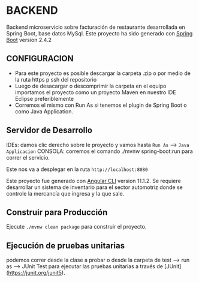 
# BACKEND

Backend microservicio sobre facturación de restaurante desarrollada en Spring Boot, base datos MySql.
Este proyecto ha sido generado con [Spring Boot](https://spring.io/) version 2.4.2

## CONFIGURACION
 
 - Para este proyecto es posible descargar la carpeta .zip o por medio de la ruta https p ssh del repositorio 
 - Luego de desacargar o descomprimir la carpeta en el equipo importamos el proyecto como un proyecto Maven en nuestro IDE Eclipse preferiblemente
 - Corremos el mismo con Run As si tenemos el plugin de Spring Boot o como Java Application.
 
## Servidor de Desarrollo

 IDEs: damos clic derecho sobre le proyecto y vamos hasta `Run As` --> `Java Applicacion`
 CONSOLA: corremos el comando ./mvnw spring-boot:run para correr el servicio.
 
 Este nos va a desplegar en la ruta `http://localhost:8080`
 
Este proyecto fue generado con [Angular CLI](https://github.com/angular/angular-cli) version 11.1.2.
Se requiere desarrollar un sistema de inventario para el sector automotriz donde se controle la mercancía que ingresa y la que sale.

## Construir para Producción

Ejecute `./mvnw clean package` para construir el proyecto. 

## Ejecución de pruebas unitarias

podemos correr desde la clase a probar o desde la carpeta de test --> run as --> JUnit Test para ejecutar las pruebas unitarias a través de [JUnit] (https://junit.org/junit5).

